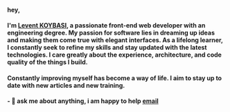 #### hey, 

#### I'm [Levent KOYBASI](https://leventkoybasi.github.io/), a passionate front-end web developer with an engineering degree. My passion for software lies in dreaming up ideas and making them come true with elegant interfaces. As a lifelong learner, I constantly seek to refine my skills and stay updated with the latest technologies. I care greatly about the experience, architecture, and code quality of the things I build.

#### Constantly improving myself has become a way of life. I aim to stay up to date with new articles and new training.

#### -   💬 ask me about anything, i am happy to help [email](mailto:leventkoybasi@hotmail.com)

